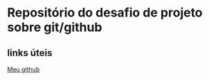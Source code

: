 # Repositório do desafio de projeto sobre git/github

## links úteis
[Meu github](https://github.com/lRauane/)

